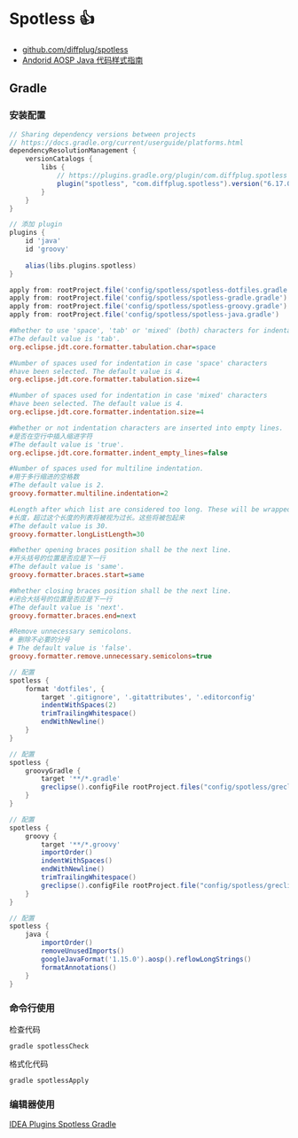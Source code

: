 # Spotless 👍

- [github.com/diffplug/spotless](https://github.com/diffplug/spotless)
- [Andorid AOSP Java 代码样式指南](https://source.android.com/docs/setup/contribute/code-style?hl=zh-cn)

## Gradle

### 安装配置

```groovy title="settings.gradle"
// Sharing dependency versions between projects
// https://docs.gradle.org/current/userguide/platforms.html
dependencyResolutionManagement {
    versionCatalogs {
        libs {
            // https://plugins.gradle.org/plugin/com.diffplug.spotless
            plugin("spotless", "com.diffplug.spotless").version("6.17.0")
        }
    }
}
```

```groovy title="build.gradle"
// 添加 plugin
plugins {
    id 'java'
    id 'groovy'
    
    alias(libs.plugins.spotless)
}

apply from: rootProject.file('config/spotless/spotless-dotfiles.gradle')
apply from: rootProject.file('config/spotless/spotless-gradle.gradle')
apply from: rootProject.file('config/spotless/spotless-groovy.gradle')
apply from: rootProject.file('config/spotless/spotless-java.gradle')

```

```ini title="config/spotless/greclipse.properties"
#Whether to use 'space', 'tab' or 'mixed' (both) characters for indentation.
#The default value is 'tab'.
org.eclipse.jdt.core.formatter.tabulation.char=space

#Number of spaces used for indentation in case 'space' characters
#have been selected. The default value is 4.
org.eclipse.jdt.core.formatter.tabulation.size=4

#Number of spaces used for indentation in case 'mixed' characters
#have been selected. The default value is 4.
org.eclipse.jdt.core.formatter.indentation.size=4

#Whether or not indentation characters are inserted into empty lines.
#是否在空行中插入缩进字符
#The default value is 'true'.
org.eclipse.jdt.core.formatter.indent_empty_lines=false

#Number of spaces used for multiline indentation.
#用于多行缩进的空格数
#The default value is 2.
groovy.formatter.multiline.indentation=2

#Length after which list are considered too long. These will be wrapped.
#长度，超过这个长度的列表将被视为过长。这些将被包起来
#The default value is 30.
groovy.formatter.longListLength=30

#Whether opening braces position shall be the next line.
#开头括号的位置是否应是下一行
#The default value is 'same'.
groovy.formatter.braces.start=same

#Whether closing braces position shall be the next line.
#闭合大括号的位置是否应是下一行
#The default value is 'next'.
groovy.formatter.braces.end=next

#Remove unnecessary semicolons.
# 删除不必要的分号
# The default value is 'false'.
groovy.formatter.remove.unnecessary.semicolons=true

```

```groovy title="config/spotless/spotless-dotfiles.gradle"
// 配置
spotless {
    format 'dotfiles', {
        target '.gitignore', '.gitattributes', '.editorconfig'
        indentWithSpaces(2)
        trimTrailingWhitespace()
        endWithNewline()
    }
}

```

```groovy title="config/spotless/spotless-gradle.gradle"
// 配置
spotless {
    groovyGradle {
        target '**/*.gradle'
        greclipse().configFile rootProject.files("config/spotless/greclipse.properties")
    }
}

```

```groovy title="config/spotless/spotless-groovy.gradle"
// 配置
spotless {
    groovy {
        target '**/*.groovy'
        importOrder()
        indentWithSpaces()
        endWithNewline()
        trimTrailingWhitespace()
        greclipse().configFile rootProject.file("config/spotless/greclipse.properties")
    }
}

```

```groovy title="config/spotless/spotless-java.gradle"
// 配置
spotless {
    java {
        importOrder()
        removeUnusedImports()
        googleJavaFormat('1.15.0').aosp().reflowLongStrings()
        formatAnnotations()
    }
}

```

### 命令行使用

检查代码

```shell
gradle spotlessCheck
```

格式化代码

```shell
gradle spotlessApply
```

### 编辑器使用

[IDEA Plugins Spotless Gradle](https://plugins.jetbrains.com/plugin/18321-spotless-gradle)
